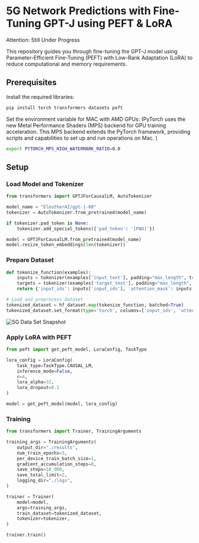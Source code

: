 # 5G Network Predictions with Fine-Tuning GPT-J using PEFT & LoRA
Attention: Still Under Progress <br> 

This repository guides you through fine-tuning the GPT-J model using Parameter-Efficient Fine-Tuning (PEFT) with Low-Rank Adaptation (LoRA) to reduce computational and memory requirements.

## Prerequisites

Install the required libraries:

```sh
pip install torch transformers datasets peft
```

Set the environment variable for MAC with AMD GPUs: (PyTorch uses the new Metal Performance Shaders (MPS) backend for GPU training acceleration. This MPS backend extends the PyTorch framework, providing scripts and capabilities to set up and run operations on Mac. )

```sh
export PYTORCH_MPS_HIGH_WATERMARK_RATIO=0.0
```

## Setup

### Load Model and Tokenizer

```python
from transformers import GPTJForCausalLM, AutoTokenizer

model_name = "EleutherAI/gpt-j-6B"
tokenizer = AutoTokenizer.from_pretrained(model_name)

if tokenizer.pad_token is None:
    tokenizer.add_special_tokens({'pad_token': '[PAD]'})

model = GPTJForCausalLM.from_pretrained(model_name)
model.resize_token_embeddings(len(tokenizer))
```

### Prepare Dataset

```python
def tokenize_function(examples):
    inputs = tokenizer(examples['input_text'], padding="max_length", truncation=True, max_length=512)
    targets = tokenizer(examples['target_text'], padding="max_length", truncation=True, max_length=512)
    return {'input_ids': inputs['input_ids'], 'attention_mask': inputs['attention_mask'], 'labels': targets['input_ids']}

# Load and preprocess dataset
tokenized_dataset = hf_dataset.map(tokenize_function, batched=True)
tokenized_dataset.set_format(type='torch', columns=['input_ids', 'attention_mask', 'labels'])
```
![5G Data Set Snapshot](https://raw.githubusercontent.com/fenar/etc-ai-wrx/main/5gnetops/data/5gdatasetsnapshot.png)<br>

### Apply LoRA with PEFT

```python
from peft import get_peft_model, LoraConfig, TaskType

lora_config = LoraConfig(
    task_type=TaskType.CAUSAL_LM,
    inference_mode=False,
    r=4,
    lora_alpha=32,
    lora_dropout=0.1
)

model = get_peft_model(model, lora_config)
```

### Training

```python
from transformers import Trainer, TrainingArguments

training_args = TrainingArguments(
    output_dir="./results",
    num_train_epochs=3,
    per_device_train_batch_size=1,
    gradient_accumulation_steps=8,
    save_steps=10_000,
    save_total_limit=2,
    logging_dir="./logs",
)

trainer = Trainer(
    model=model,
    args=training_args,
    train_dataset=tokenized_dataset,
    tokenizer=tokenizer,
)

trainer.train()
```
